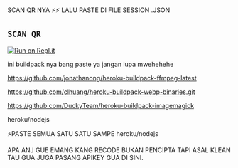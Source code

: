 SCAN QR NYA ⚡⚡ LALU PASTE DI FILE SESSION .JSON
## `SCAN QR`

[![Run on Repl.it](https://repl.it/badge/github/quiec/whatsAlfa)](https://replit.com/@AjmalAchu123/Wizard-Ser-Qr-test)

ini buildpack nya bang paste ya jangan lupa mwehehehe


https://github.com/jonathanong/heroku-buildpack-ffmpeg-latest

https://github.com/clhuang/heroku-buildpack-webp-binaries.git

https://github.com/DuckyTeam/heroku-buildpack-imagemagick

heroku/nodejs

⚡PASTE SEMUA SATU SATU SAMPE heroku/nodejs



APA ANJ GUE EMANG KANG RECODE BUKAN PENCIPTA TAPI ASAL KLEAN TAU GUA JUGA PASANG APIKEY GUA DI SINI.

